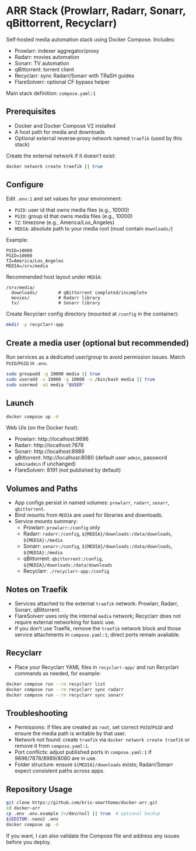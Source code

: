 # ARR Stack (Prowlarr, Radarr, Sonarr, qBittorrent, Recyclarr)

Self‑hosted media automation stack using Docker Compose. Includes:

- Prowlarr: indexer aggregator/proxy
- Radarr: movies automation
- Sonarr: TV automation
- qBittorrent: torrent client
- Recyclarr: sync Radarr/Sonarr with TRaSH guides
- FlareSolverr: optional CF bypass helper

Main stack definition: `compose.yaml:1`

## Prerequisites

- Docker and Docker Compose V2 installed
- A host path for media and downloads
- Optional external reverse‑proxy network named `traefik` (used by this stack)

Create the external network if it doesn’t exist:

```bash
docker network create traefik || true
```

## Configure

Edit `.env:1` and set values for your environment:

- `PUID`: user id that owns media files (e.g., 10000)
- `PGID`: group id that owns media files (e.g., 10000)
- `TZ`: timezone (e.g., America/Los_Angeles)
- `MEDIA`: absolute path to your media root (must contain `downloads/`)

Example:

```env
PUID=10000
PGID=10000
TZ=America/Los_Angeles
MEDIA=/srv/media
```

Recommended host layout under `MEDIA`:

```text
/srv/media/
  downloads/        # qBittorrent completed/incomplete
  movies/           # Radarr library
  tv/               # Sonarr library
```

Create Recyclarr config directory (mounted at `/config` in the container):

```bash
mkdir -p recyclarr-app
```

## Create a media user (optional but recommended)

Run services as a dedicated user/group to avoid permission issues. Match `PUID`/`PGID` in `.env`.

```bash
sudo groupadd -g 10000 media || true
sudo useradd -u 10000 -g 10000 -s /bin/bash media || true
sudo usermod -aG media "$USER"
```

## Launch

```bash
docker compose up -d
```

Web UIs (on the Docker host):

- Prowlarr: http://localhost:9696
- Radarr: http://localhost:7878
- Sonarr: http://localhost:8989
- qBittorrent: http://localhost:8080 (default user `admin`, password `adminadmin` if unchanged)
- FlareSolverr: 8191 (not published by default)

## Volumes and Paths

- App configs persist in named volumes: `prowlarr`, `radarr`, `sonarr`, `qbittorrent`.
- Bind mounts from `MEDIA` are used for libraries and downloads.
- Service mounts summary:
  - Prowlarr: `prowlarr:/config` only
  - Radarr: `radarr:/config`, `${MEDIA}/downloads:/data/downloads`, `${MEDIA}:/media`
  - Sonarr: `sonarr:/config`, `${MEDIA}/downloads:/data/downloads`, `${MEDIA}:/media`
  - qBittorrent: `qbittorrent:/config`, `${MEDIA}/downloads:/data/downloads`
  - Recyclarr: `./recyclarr-app:/config`

## Notes on Traefik

- Services attached to the external `traefik` network: Prowlarr, Radarr, Sonarr, qBittorrent.
- FlareSolverr uses only the internal `media` network; Recyclarr does not require external networking for basic use.
- If you don’t use Traefik, remove the `traefik` network block and those service attachments in `compose.yaml:1`; direct ports remain available.

## Recyclarr

- Place your Recyclarr YAML files in `recyclarr-app/` and run Recyclarr commands as needed, for example:

```bash
docker compose run --rm recyclarr list
docker compose run --rm recyclarr sync radarr
docker compose run --rm recyclarr sync sonarr
```

## Troubleshooting

- Permissions: if files are created as `root`, set correct `PUID`/`PGID` and ensure the media path is writable by that user.
- Network not found: create `traefik` via `docker network create traefik` or remove it from `compose.yaml:1`.
- Port conflicts: adjust published ports in `compose.yaml:1` if 9696/7878/8989/8080 are in use.
- Folder structure: ensure `${MEDIA}/downloads` exists; Radarr/Sonarr expect consistent paths across apps.

## Repository Usage

```bash
git clone https://github.com/kris-smarthome/docker-arr.git
cd docker-arr
cp .env .env.example 2>/dev/null || true  # optional backup
${EDITOR:-nano} .env
docker compose up -d
```

If you want, I can also validate the Compose file and address any issues before you deploy.

